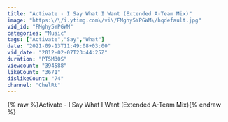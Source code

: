 ```yaml
---
title: "Activate - I Say What I Want (Extended A-Team Mix)"
image: "https:\/\/i.ytimg.com\/vi\/FMghy5YPGWM\/hqdefault.jpg"
vid_id: "FMghy5YPGWM"
categories: "Music"
tags: ["Activate","Say","What"]
date: "2021-09-13T11:49:08+03:00"
vid_date: "2012-02-07T23:44:25Z"
duration: "PT5M30S"
viewcount: "394588"
likeCount: "3671"
dislikeCount: "74"
channel: "ChelRt"
---
```

{% raw %}Activate - I Say What I Want (Extended A-Team Mix){% endraw %}
